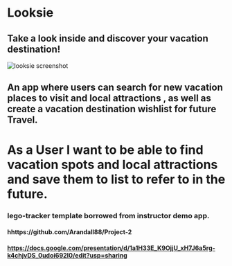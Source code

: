 # Looksie 
## Take a look inside and discover your vacation destination!
![looksie screenshot](https://user-images.githubusercontent.com/59499644/80938440-ba68c900-8d9e-11ea-82a7-2bd615614640.jpg)
  
  ## An app where users can search for new vacation places to visit and local attractions , as well as create a vacation destination wishlist for future Travel. 
  
  # As a User I want to be able to find vacation spots and local attractions and save them to list to refer to in the future. 
 
### lego-tracker template borrowed from instructor demo app.

#### hhttps://github.com/Arandall88/Project-2
#### https://docs.google.com/presentation/d/1a1H33E_K9OjjU_xH7J6a5rg-k4chjvDS_0udoi692I0/edit?usp=sharing

